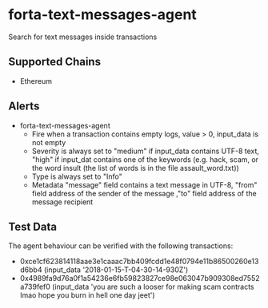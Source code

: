 # forta-text-messages-agent
Search for text messages inside transactions

## Supported Chains
- Ethereum

## Alerts
- forta-text-messages-agent
  - Fire when a transaction contains empty logs, value > 0, input_data is not empty
  - Severity is always set to "medium" if input_data contains UTF-8 text, "high" if input_dat contains one of the keywords (e.g. hack, scam, or the word insult (the list of words is in the file assault_word.txt))
  - Type is always set to "Info"
  - Metadata "message" field contains a text message in UTF-8, "from" field address of the sender of the message ,"to" field address of the message recipient 


## Test Data

The agent behaviour can be verified with the following transactions:

- 0xce1cf623814118aae3e1caaac7bb409fcdd1e48f0794e11b86500260e13d6bb4 (input_data '2018-01-15-T-04-30-14-930Z')
- 0x4989fa9d76a0f1a54236e6fb59823827ce98e063047b909308ed7552a739fef0 (input_data 'you are such a looser for making scam contracts lmao hope you burn in hell one day jeet')
